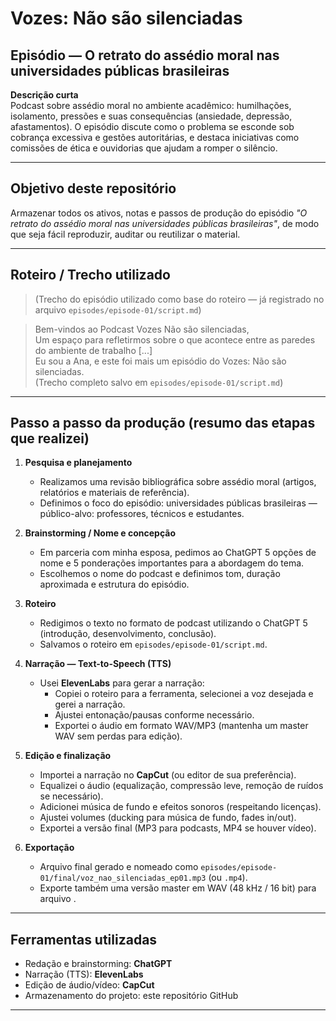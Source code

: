 # Vozes: Não são silenciadas
## Episódio — **O retrato do assédio moral nas universidades públicas brasileiras**

**Descrição curta**  
Podcast sobre assédio moral no ambiente acadêmico: humilhações, isolamento, pressões e suas consequências (ansiedade, depressão, afastamentos). O episódio discute como o problema se esconde sob cobrança excessiva e gestões autoritárias, e destaca iniciativas como comissões de ética e ouvidorias que ajudam a romper o silêncio.

---

## Objetivo deste repositório
Armazenar todos os ativos, notas e passos de produção do episódio *"O retrato do assédio moral nas universidades públicas brasileiras"*, de modo que seja fácil reproduzir, auditar ou reutilizar o material.

---

## Roteiro / Trecho utilizado
> (Trecho do episódio utilizado como base do roteiro — já registrado no arquivo `episodes/episode-01/script.md`)

> Bem-vindos ao Podcast Vozes Não são silenciadas,  
> Um espaço para refletirmos sobre o que acontece entre as paredes do ambiente de trabalho [...]  
> Eu sou a Ana, e este foi mais um episódio do Vozes: Não são silenciadas.  
> (Trecho completo salvo em `episodes/episode-01/script.md`)

---

## Passo a passo da produção (resumo das etapas que realizei)
1. **Pesquisa e planejamento**
   - Realizamos uma revisão bibliográfica sobre assédio moral (artigos, relatórios e materiais de referência).
   - Definimos o foco do episódio: universidades públicas brasileiras — público-alvo: professores, técnicos e estudantes.

2. **Brainstorming / Nome e concepção**
   - Em parceria com minha esposa, pedimos ao ChatGPT 5 opções de nome e 5 ponderações importantes para a abordagem do tema.
   - Escolhemos o nome do podcast e definimos tom, duração aproximada e estrutura do episódio.

3. **Roteiro**
   - Redigimos o texto no formato de podcast utilizando o ChatGPT 5 (introdução, desenvolvimento, conclusão).
   - Salvamos o roteiro em `episodes/episode-01/script.md`.

4. **Narração — Text-to-Speech (TTS)**
   - Usei **ElevenLabs** para gerar a narração:
     - Copiei o roteiro para a ferramenta, selecionei a voz desejada e gerei a narração.
     - Ajustei entonação/pausas conforme necessário.
     - Exportei o áudio em formato WAV/MP3 (mantenha um master WAV sem perdas para edição).

5. **Edição e finalização**
   - Importei a narração no **CapCut** (ou editor de sua preferência).
   - Equalizei o áudio (equalização, compressão leve, remoção de ruídos se necessário).
   - Adicionei música de fundo e efeitos sonoros (respeitando licenças).
   - Ajustei volumes (ducking para música de fundo, fades in/out).
   - Exportei a versão final (MP3 para podcasts, MP4 se houver vídeo).

6. **Exportação**
   - Arquivo final gerado e nomeado como `episodes/episode-01/final/voz_nao_silenciadas_ep01.mp3` (ou `.mp4`).
   - Exporte também uma versão master em WAV (48 kHz / 16 bit) para arquivo .

---

## Ferramentas utilizadas
- Redação e brainstorming: **ChatGPT**
- Narração (TTS): **ElevenLabs**
- Edição de áudio/vídeo: **CapCut**
- Armazenamento do projeto: este repositório GitHub

---
